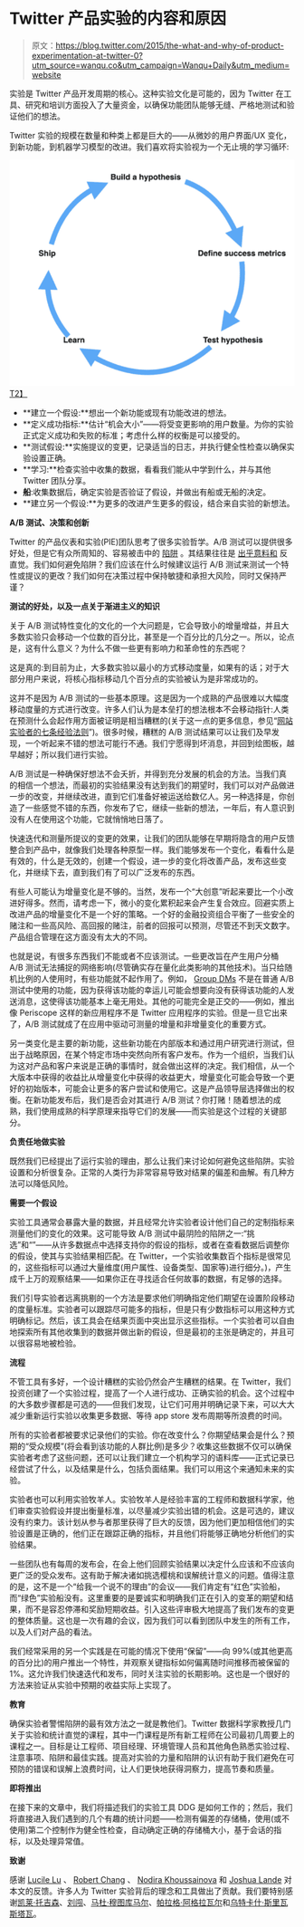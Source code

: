 # Twitter 产品实验的内容和原因

> 原文：<https://blog.twitter.com/2015/the-what-and-why-of-product-experimentation-at-twitter-0?utm_source=wanqu.co&utm_campaign=Wanqu+Daily&utm_medium=website>

实验是 Twitter 产品开发周期的核心。这种实验文化是可能的，因为 Twitter 在工具、研究和培训方面投入了大量资金，以确保功能团队能够无缝、严格地测试和验证他们的想法。

Twitter 实验的规模在数量和种类上都是巨大的——从微妙的用户界面/UX 变化，到新功能，到机器学习模型的改进。我们喜欢将实验视为一个无止境的学习循环:

[![The what and why of product experimentation at Twitter](img/09bf1c333ea7a00e7fcacc9649b95156.png)T2】](https://g.twimg.com/blog/blog/image/experimentationloop_0.png)

*   **建立一个假设:**想出一个新功能或现有功能改进的想法。
*   **定义成功指标:**估计“机会大小”——将受变更影响的用户数量。为你的实验正式定义成功和失败的标准；考虑什么样的权衡是可以接受的。
*   **测试假设:**实施提议的变更，记录适当的日志，并执行健全性检查以确保实验设置正确。
*   **学习:**检查实验中收集的数据，看看我们能从中学到什么，并与其他 Twitter 团队分享。
*   **船**:收集数据后，确定实验是否验证了假设，并做出有船或无船的决定。
*   **建立另一个假设:**为更多的改进产生更多的假设，结合来自实验的新想法。

**A/B 测试、决策和创新**

Twitter 的产品仪表和实验(PIE)团队思考了很多实验哲学。A/B 测试可以提供很多好处，但是它有众所周知的、容易被击中的 [陷阱](http://www.exp-platform.com/Pages/ExPpitfalls.aspx) 。其结果往往是 [出乎意料和](http://www.exp-platform.com/Documents/2010-12%20ExPUnexpectedSIGKDD.pdf) 反直觉。我们如何避免陷阱？我们应该在什么时候建议运行 A/B 测试来测试一个特性或提议的更改？我们如何在决策过程中保持敏捷和承担大风险，同时又保持严谨？

**测试的好处，以及一点关于渐进主义的知识**

关于 A/B 测试特性变化的文化的一个大问题是，它会导致小的增量增益，并且大多数实验只会移动一个位数的百分比，甚至是一个百分比的几分之一。所以，论点是，这有什么意义？为什么不做一些更有影响力和革命性的东西呢？

这是真的:到目前为止，大多数实验以最小的方式移动度量，如果有的话；对于大部分用户来说，将核心指标移动几个百分点的实验被认为是非常成功的。

这并不是因为 A/B 测试的一些基本原理。这是因为一个成熟的产品很难以大幅度移动度量的方式进行改变。许多人们认为是本垒打的想法根本不会移动指针:人类在预测什么会起作用方面被证明是相当糟糕的(关于这一点的更多信息，参见“[网站实验者的七条经验法则](http://www.exp-platform.com/Documents/2014%20experimentersRulesOfThumb.pdf)”)。很多时候，糟糕的 A/B 测试结果可以让我们及早发现，一个听起来不错的想法可能行不通。我们宁愿得到坏消息，并回到绘图板，越早越好；所以我们进行实验。

A/B 测试是一种确保好想法不会夭折，并得到充分发展的机会的方法。当我们真的相信一个想法，而最初的实验结果没有达到我们的期望时，我们可以对产品做进一步的改变，并继续改进，直到它们准备好被运送给数亿人。另一种选择是，你创造了一些感觉不错的东西，你发布了它，继续一些新的想法，一年后，有人意识到没有人在使用这个功能，它就悄悄地日落了。

快速迭代和测量所提议的变更的效果，让我们的团队能够在早期将隐含的用户反馈整合到产品中，就像我们处理各种原型一样。我们能够发布一个变化，看看什么是有效的，什么是无效的，创建一个假设，进一步的变化将改善产品，发布这些变化，并继续下去，直到我们有了可以广泛发布的东西。

有些人可能认为增量变化是不够的。当然，发布一个“大创意”听起来要比一个小改进好得多。然而，请考虑一下，微小的变化累积起来会产生复合效应。回避实质上改进产品的增量变化不是一个好的策略。一个好的金融投资组合平衡了一些安全的赌注和一些高风险、高回报的赌注，前者的回报可以预测，尽管还不到天文数字。产品组合管理在这方面没有太大的不同。

也就是说，有很多东西我们不能或者不应该测试。一些更改旨在产生用户分桶 A/B 测试无法捕捉的网络影响(尽管确实存在量化此类影响的其他技术)。当只给随机比例的人使用时，有些功能就不起作用了。例如， [Group DMs](https://blog.twitter.com/2015/now-on-twitter-group-direct-messages-and-mobile-video-capture) 不是在普通 A/B 测试中使用的功能，因为获得该功能的幸运儿可能会想要向没有获得该功能的人发送消息，这使得该功能基本上毫无用处。其他的可能完全是正交的——例如，推出像 Periscope 这样的新应用程序不是 Twitter 应用程序的实验。但是一旦它出来了，A/B 测试就成了在应用中驱动可测量的增量和非增量变化的重要方式。

另一类变化是主要的新功能，这些新功能在内部版本和通过用户研究进行测试，但出于战略原因，在某个特定市场中突然向所有客户发布。作为一个组织，当我们认为这对产品和客户来说是正确的事情时，就会做出这样的决定。我们相信，从一个大版本中获得的收益比从增量变化中获得的收益更大，增量变化可能会导致一个更好的初始版本，可能会让更多的客户尝试和使用它。这是产品领导层选择做出的权衡。在新功能发布后，我们是否会对其进行 A/B 测试？你打赌！随着想法的成熟，我们使用成熟的科学原理来指导它们的发展——而实验是这个过程的关键部分。

**负责任地做实验**

既然我们已经提出了运行实验的理由，那么让我们来讨论如何避免这些陷阱。实验设置和分析很复杂。正常的人类行为非常容易导致对结果的偏差和曲解。有几种方法可以降低风险。

**需要一个假设**

实验工具通常会暴露大量的数据，并且经常允许实验者设计他们自己的定制指标来测量他们的变化的效果。这可能导致 A/B 测试中最阴险的陷阱之一:“挑选”和“”——从许多数据点中选择支持你的假设的指标，或者在查看数据后调整你的假设，使其与实验结果相匹配。在 Twitter，一个实验收集数百个指标是很常见的，这些指标可以通过大量维度(用户属性、设备类型、国家等)进行细分。)，产生成千上万的观察结果——如果你正在寻找适合任何故事的数据，有足够的选择。

我们引导实验者远离挑剔的一个方法是要求他们明确指定他们期望在设置阶段移动的度量标准。实验者可以跟踪尽可能多的指标，但是只有少数指标可以用这种方式明确标记。然后，该工具会在结果页面中突出显示这些指标。一个实验者可以自由地探索所有其他收集到的数据并做出新的假设，但是最初的主张是确定的，并且可以很容易地被检验。

**流程**

不管工具有多好，一个设计糟糕的实验仍然会产生糟糕的结果。在 Twitter，我们投资创建了一个实验过程，提高了一个人进行成功、正确实验的机会。这个过程中的大多数步骤都是可选的——但我们发现，让它们可用并明确记录下来，可以大大减少重新运行实验以收集更多数据、等待 app store 发布周期等所浪费的时间。

所有的实验者都被要求记录他们的实验。你在改变什么？你期望结果会是什么？预期的“受众规模”(将会看到该功能的人群比例)是多少？收集这些数据不仅可以确保实验者考虑了这些问题，还可以让我们建立一个机构学习的语料库——正式记录已经尝试了什么，以及结果是什么，包括负面结果。我们可以用这个来通知未来的实验。

实验者也可以利用实验牧羊人。实验牧羊人是经验丰富的工程师和数据科学家，他们审查实验假设并提出衡量标准，以尽量减少实验出错的机会。这是可选的，建议没有约束力。该计划从参与者那里获得了巨大的反馈，因为他们更加相信他们的实验设置是正确的，他们正在跟踪正确的指标，并且他们将能够正确地分析他们的实验结果。

一些团队也有每周的发布会，在会上他们回顾实验结果以决定什么应该和不应该向更广泛的受众发布。这有助于解决诸如挑选樱桃和误解统计意义的问题。值得注意的是，这不是一个“给我一个说不的理由”的会议——我们肯定有“红色”实验船，而“绿色”实验船没有。这里重要的是要诚实和明确我们正在引入的变革的期望和结果，而不是容忍停滞和奖励短期收益。引入这些评审极大地提高了我们发布的变更的整体质量。这也是一次有趣的会议，因为我们可以看到团队中发生的所有工作，以及人们对产品的看法。

我们经常采用的另一个实践是在可能的情况下使用“保留”——向 99%(或其他更高的百分比)的用户推出一个特性，并观察关键指标如何偏离随时间推移而被保留的 1%。这允许我们快速迭代和发布，同时关注实验的长期影响。这也是一个很好的方法来验证从实验中预期的收益实际上实现了。

**教育**

确保实验者警惕陷阱的最有效方法之一就是教他们。Twitter 数据科学家教授几门关于实验和统计直觉的课程，其中一门课程是所有新工程师在公司最初几周要上的课程之一。目标是让工程师、项目经理、环境管理人员和其他角色熟悉实验过程、注意事项、陷阱和最佳实践。提高对实验的力量和陷阱的认识有助于我们避免在可预防的错误和误解上浪费时间，让人们更快地获得洞察力，提高节奏和质量。

**即将推出**

在接下来的文章中，我们将描述我们的实验工具 DDG 是如何工作的；然后，我们将直接进入我们遇到的几个有趣的统计问题——检测有偏差的存储桶，使用(或不使用)第二个控制作为健全性检查，自动确定正确的存储桶大小，基于会话的指标，以及处理异常值。

**致谢**

感谢 [Lucile Lu](http://twitter.com/lucliemouse) 、 [Robert Chang](http://twitter.com/_rchang) 、 [Nodira Khoussainova](http://twitter.com/nodira) 和 [Joshua Lande](http://twitter.com/joshualande) 对本文的反馈。许多人为 Twitter 实验背后的理念和工具做出了贡献。我们要特别感谢[凯莱·托吉森](http://twitter.com/cayley)、[刘闯](http://twitter.com/chuangl4)、[马杜·穆图库马尔](http://twitter.com/justmadhu)、[帕拉格·阿格拉瓦尔](http://twitter.com/paraga)和[乌特卡什·斯里瓦斯塔瓦](http://twitter.com/utkarsh)。